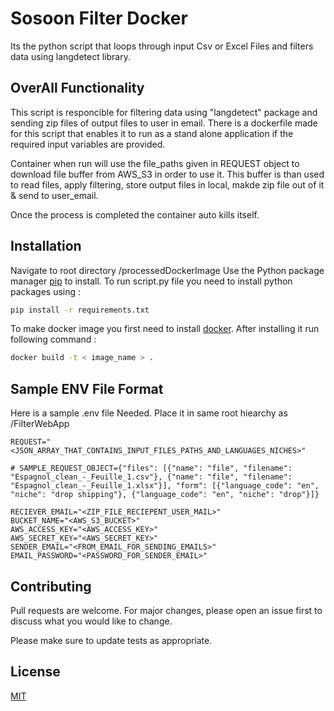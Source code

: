 # Sosoon Filter Docker 

Its the python script that loops through input Csv or Excel Files
and filters data using langdetect library.

## OverAll Functionality

This script is responcible for filtering data using "langdetect" package and 
sending zip files of output files to user in email.
There is a dockerfile made for this script that enables it to run as a 
stand alone application if the required input variables are provided.

Container when run will use the file_paths given in REQUEST object to download 
file buffer from AWS_S3 in order to use it. This buffer is than used to read files,
apply filtering, store output files in local, makde zip file out of it & send to
user_email. 

Once the process is completed the container auto kills itself.

## Installation

Navigate to root directory /processedDockerImage
Use the Python package manager [pip](https://pypi.org/project/pip/) to install.
To run script.py file you need to install python packages using : 
```bash
pip install -r requirements.txt
```

To make docker image you first need to install [docker](https://www.docker.com/).
After installing it run following command : 
```bash
docker build -t < image_name > .
```

## Sample ENV File Format

Here is a sample .env file Needed. Place it in same root hiearchy as /FilterWebApp

```dotenv
REQUEST="<JSON_ARRAY_THAT_CONTAINS_INPUT_FILES_PATHS_AND_LANGUAGES_NICHES>"

# SAMPLE_REQUEST_OBJECT={"files": [{"name": "file", "filename": "Espagnol_clean_-_Feuille_1.csv"}, {"name": "file", "filename": "Espagnol_clean_-_Feuille_1.xlsx"}], "form": [{"language_code": "en", "niche": "drop shipping"}, {"language_code": "en", "niche": "drop"}]} 

RECIEVER_EMAIL="<ZIP_FILE_RECIEPENT_USER_MAIL>"
BUCKET_NAME="<AWS_S3_BUCKET>"
AWS_ACCESS_KEY="<AWS_ACCESS_KEY>"
AWS_SECRET_KEY="<AWS_SECRET_KEY>"
SENDER_EMAIL="<FROM_EMAIL_FOR_SENDING_EMAILS>"
EMAIL_PASSWORD="<PASSWORD_FOR_SENDER_EMAIL>"

```

## Contributing

Pull requests are welcome. For major changes, please open an issue first
to discuss what you would like to change.

Please make sure to update tests as appropriate.

## License

[MIT](https://choosealicense.com/licenses/mit/)